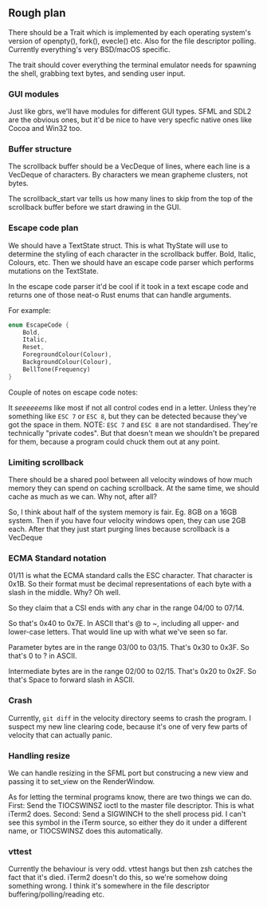 ## Rough plan

There should be a Trait which is implemented by each operating system's version of openpty(), fork(), evecle() etc.
Also for the file descriptor polling. Currently everything's very BSD/macOS specific.

The trait should cover everything the terminal emulator needs for spawning the shell, grabbing text bytes, and sending user input.

### GUI modules

Just like gbrs, we'll have modules for different GUI types.
SFML and SDL2 are the obvious ones, but it'd be nice to have very specfic native ones like Cocoa and Win32 too.

### Buffer structure

The scrollback buffer should be a VecDeque of lines, where each line is a VecDeque of characters. By characters we mean grapheme clusters, not bytes.

The scrollback_start var tells us how many lines to skip from the top of the scrollback buffer before we start drawing in the GUI.

### Escape code plan

We should have a TextState struct. This is what TtyState will use to determine
the styling of each character in the scrollback buffer. Bold, Italic, Colours,
etc. Then we should have an escape code parser which performs mutations on the
TextState.

In the escape code parser it'd be cool if it took in a text escape code and
returns one of those neat-o Rust enums that can handle arguments.

For example:

```rust
enum EscapeCode {
    Bold,
    Italic,
    Reset,
    ForegroundColour(Colour),
    BackgroundColour(Colour),
    BellTone(Frequency)
}
```

Couple of notes on escape code notes:

It *seeeeeems* like most if not all control codes end in a letter.
Unless they're something like `ESC 7` or `ESC 8`, but they can be detected
because they've got the space in them. NOTE: `ESC 7` and `ESC 8` are not
standardised. They're technically "private codes". But that doesn't mean we
shouldn't be prepared for them, because a program could chuck them out at
any point.

### Limiting scrollback

There should be a shared pool between all velocity windows of how much memory
they can spend on caching scrollback. At the same time, we should cache as much
as we can. Why not, after all?

So, I think about half of the system memory is fair. Eg. 8GB on a 16GB system.
Then if you have four velocity windows open, they can use 2GB each. After that
they just start purging lines because scrollback is a VecDeque

### ECMA Standard notation

01/11 is what the ECMA standard calls the ESC character.
That character is 0x1B. So their format must be decimal representations of each
byte with a slash in the middle. Why? Oh well.

So they claim that a CSI ends with any char in the range 04/00 to 07/14.

So that's 0x40 to 0x7E. In ASCII that's @ to ~, including all upper- and
lower-case letters. That would line up with what we've seen so far.

Parameter bytes are in the range 03/00 to 03/15. That's 0x30 to 0x3F. So that's
0 to ? in ASCII.

Intermediate bytes are in the range 02/00 to 02/15. That's 0x20 to 0x2F. So
that's Space to forward slash in ASCII.

### Crash

Currently, `git diff` in the velocity directory seems to crash the program.
I suspect my new line clearing code, because it's one of very few parts
of velocity that can actually panic.

### Handling resize

We can handle resizing in the SFML port but construcing a new view and passing
it to set_view on the RenderWindow.

As for letting the terminal programs know, there are two things we can do.
First: Send the TIOCSWINSZ ioctl to the master file descriptor. This is what
iTerm2 does.
Second: Send a SIGWINCH to the shell process pid. I can't see this symbol in
the iTerm source, so either they do it under a different name, or TIOCSWINSZ
does this automatically.

### vttest

Currently the behaviour is very odd. vttest hangs but then zsh catches the
fact that it's died. iTerm2 doesn't do this, so we're somehow doing something
wrong. I think it's somewhere in the file descriptor buffering/polling/reading
etc.
